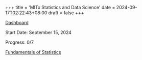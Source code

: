 +++
title = 'MITx Statistics and Data Science'
date = 2024-09-17T02:22:43+08:00
draft = false
+++


[Dashboard](https://micromasters.mit.edu/dashboard/)

Start Date: September 15, 2024

Progress: 0/7

[Fundamentals of Statistics](/MITx-18.6501x/)

